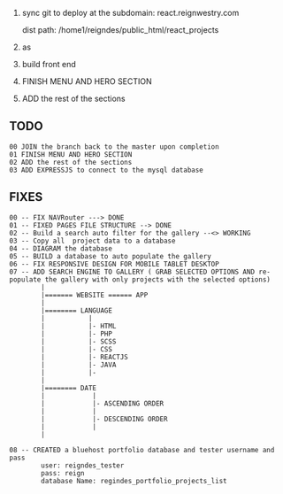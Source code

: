 1) sync git to deploy at the subdomain: 
    react.reignwestry.com

    dist path: /home1/reigndes/public_html/react_projects
2) as

3) build front end
4)  FINISH MENU AND HERO SECTION
5)  ADD the rest of the sections


## TODO 
    00 JOIN the branch back to the master upon completion
    01 FINISH MENU AND HERO SECTION
    02 ADD the rest of the sections
    03 ADD EXPRESSJS to connect to the mysql database
    


## FIXES

    00 -- FIX NAVRouter ---> DONE
    01 -- FIXED PAGES FILE STRUCTURE --> DONE
    02 -- Build a search auto filter for the gallery --<> WORKING
    03 -- Copy all  project data to a database
    04 -- DIAGRAM the database
    05 -- BUILD a database to auto populate the gallery
    06 -- FIX RESPONSIVE DESIGN FOR MOBILE TABLET DESKTOP
    07 -- ADD SEARCH ENGINE TO GALLERY ( GRAB SELECTED OPTIONS AND re-populate the gallery with only projects with the selected options)
            |
            |======= WEBSITE ====== APP
            |
            |======== LANGUAGE
            |           |
            |           |- HTML
            |           |- PHP
            |           |- SCSS
            |           |- CSS
            |           |- REACTJS
            |           |- JAVA
            |           |- 
            |
            |======== DATE
            |            |
            |            |- ASCENDING ORDER
            |            |
            |            |- DESCENDING ORDER
            |            |
            |

    08 -- CREATED a bluehost portfolio database and tester username and pass
            user: reigndes_tester
            pass: reign
            database Name: regindes_portfolio_projects_list
                        